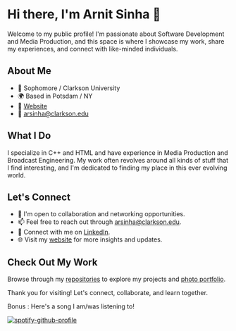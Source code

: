 # Hi there, I'm Arnit Sinha 👋

Welcome to my public profile! I'm passionate about Software Development and Media Production, and this space is where I showcase my work, share my experiences, and connect with like-minded individuals.

## About Me

- 💼 Sophomore / Clarkson University
- 🌍 Based in Potsdam / NY
- 🔗 [Website](https://arnitsinha.com)
- 📧 [arsinha@clarkson.edu](mailto:arsinha@clarkson.edu)

## What I Do

I specialize in C++ and HTML and have experience in Media Production and Broadcast Engineering. My work often revolves around all kinds of stuff that I find interesting, and I'm dedicated to finding my place in this ever evolving world.

## Let's Connect

- 💬 I'm open to collaboration and networking opportunities.
- 📫 Feel free to reach out through [arsinha@clarkson.edu](mailto:arsinha@clarkson.edu).
- 🔗 Connect with me on [LinkedIn](https://www.linkedin.com/in/arnitsinha/).
- 🌐 Visit my [website](https://arnitsinha.com) for more insights and updates.

## Check Out My Work

Browse through my [repositories](https://github.com/arnitsinha) to explore my projects and [photo portfolio](https://photo.arnitsinha.com).

Thank you for visiting! Let's connect, collaborate, and learn together.

Bonus : Here's a song I am/was listening to!

[![spotify-github-profile](https://spotify-github-profile.vercel.app/api/view?uid=41bfqjieutybkou1mf86zwmmx&cover_image=true&theme=natemoo-re&show_offline=false&background_color=8000ff&interchange=true&bar_color=53b14f&bar_color_cover=true)](https://spotify-github-profile.vercel.app/api/view?uid=41bfqjieutybkou1mf86zwmmx&redirect=true)
